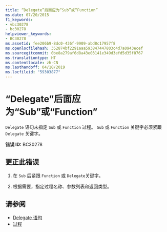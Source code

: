 ```yaml
---
title: “Delegate”后面应为“Sub”或“Function”
ms.date: 07/20/2015
f1_keywords:
- vbc30278
- bc30278
helpviewer_keywords:
- BC30278
ms.assetid: fee206b9-8dc0-436f-9909-abd8c17957f8
ms.openlocfilehash: 352874bf2291aaa593847447803c4d7a0943ecef
ms.sourcegitcommit: 0be8a279af6d8a43e03141e349d3efd5d35f8767
ms.translationtype: HT
ms.contentlocale: zh-CN
ms.lasthandoff: 04/18/2019
ms.locfileid: "59303877"
---
```

# <a name="sub-or-function-expected-after-delegate"></a>“Delegate”后面应为“Sub”或“Function”
`Delegate` 语句未指定 `Sub` 或 `Function` 过程。 `Sub` 或 `Function` 关键字必须紧跟 `Delegate` 关键字。  
  
 **错误 ID:** BC30278  
  
## <a name="to-correct-this-error"></a>更正此错误  
  
1. 在 `Sub` 后紧跟 `Function` 或 `Delegate`关键字。  
  
2. 根据需要，指定过程名称、参数列表和返回类型。  
  
## <a name="see-also"></a>请参阅

- [Delegate 语句](../../visual-basic/language-reference/statements/delegate-statement.md)
- [过程](../../visual-basic/programming-guide/language-features/procedures/index.md)
